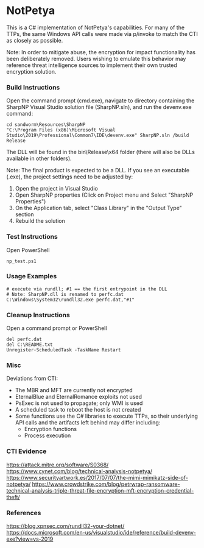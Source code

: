 # NotPetya

This is a C# implementation of NotPetya's capabilities. For many of the TTPs, the same Windows API calls were made via p/invoke to match the CTI as closely as possible.

Note: In order to mitigate abuse, the encryption for impact functionality has been deliberately removed. Users wishing to emulate this behavior may reference threat intelligence sources to implement their own trusted encryption solution.

### Build Instructions

Open the command prompt (cmd.exe), navigate to directory containing the SharpNP Visual Studio solution file (SharpNP.sln), and run the devenv.exe command:

	cd sandworm\Resources\SharpNP
	"C:\Program Files (x86)\Microsoft Visual Studio\2019\Professional\Common7\IDE\devenv.exe" SharpNP.sln /build Release


The DLL will be found in the bin\Release\x64 folder (there will also be DLLs available in other folders).

Note: The final product is expected to be a DLL. If you see an executable (.exe), the project settings need to be adjusted by:

1. Open the project in Visual Studio
2. Open SharpNP properties (Click on Project menu and Select "SharpNP Properties")
3. On the Application tab, select "Class Library" in the "Output Type" section
4. Rebuild the solution

### Test Instructions
Open PowerShell

	np_test.ps1

### Usage Examples

	# execute via rundll; #1 == the first entrypoint in the DLL
	# Note: SharpNP.dll is renamed to perfc.dat
	C:\Windows\System32\rundll32.exe perfc.dat,"#1"

### Cleanup Instructions 
Open a command prompt or PowerShell

	del perfc.dat
	del C:\README.txt
	Unregister-ScheduledTask -TaskName Restart

### Misc

Deviations from CTI:

- The MBR and MFT are currently not encrypted
- EternalBlue and EternalRomance exploits not used
- PsExec is not used to propagate; only WMI is used
- A scheduled task to reboot the host is not created
- Some functions use the C# libraries to execute TTPs, so their underlying API calls and the artifacts left behind may differ including:
  - Encryption functions
  - Process execution


### CTI Evidence
https://attack.mitre.org/software/S0368/
https://www.cynet.com/blog/technical-analysis-notpetya/
https://www.securityartwork.es/2017/07/07/the-mimi-mimikatz-side-of-notpetya/
https://www.crowdstrike.com/blog/petrwrap-ransomware-technical-analysis-triple-threat-file-encryption-mft-encryption-credential-theft/

### References
https://blog.xpnsec.com/rundll32-your-dotnet/
https://docs.microsoft.com/en-us/visualstudio/ide/reference/build-devenv-exe?view=vs-2019  
